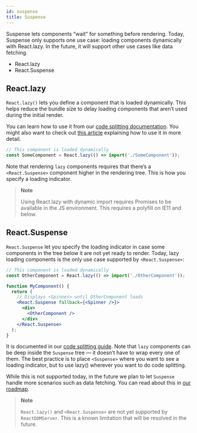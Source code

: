 ```yaml
---
id: suspense
title: Suspense
---
```


Suspense lets components “wait” for something before rendering. Today, Suspense only supports one use case: loading components dynamically with React.lazy. In the future, it will support other use cases like data fetching.

- React.lazy
- React.Suspense

## React.lazy

`React.lazy()` lets you define a component that is loaded dynamically. This helps reduce the bundle size to delay loading components that aren’t used during the initial render.

You can learn how to use it from our [code splitting documentation](https://reactjs.org/docs/code-splitting.html). You might also want to check out [this article](https://medium.com/@pomber/lazy-loading-and-preloading-components-in-react-16-6-804de091c82d) explaining how to use it in more detail.

```jsx
// This component is loaded dynamically
const SomeComponent = React.lazy(() => import('./SomeComponent'));
```

Note that rendering `lazy` components requires that there’s a `<React.Suspense>` component higher in the rendering tree. This is how you specify a loading indicator.

> **Note**
>
> Using React.lazy with dynamic import requires Promises to be available in the JS environment. This requires a polyfill on IE11 and below.

## React.Suspense

`React.Suspense` let you specify the loading indicator in case some components in the tree below it are not yet ready to render. Today, lazy loading components is the only use case supported by `<React.Suspense>`:

```jsx
// This component is loaded dynamically
const OtherComponent = React.lazy(() => import('./OtherComponent'));

function MyComponent() {
  return (
    // Displays <Spinner> until OtherComponent loads
    <React.Suspense fallback={<Spinner />}>
      <div>
        <OtherComponent />
      </div>
    </React.Suspense>
  );
}
```

It is documented in our [code splitting guide](https://reactjs.org/docs/code-splitting.html). Note that `lazy` components can be deep inside the `Suspense` tree — it doesn’t have to wrap every one of them. The best practice is to place `<Suspense>` where you want to see a loading indicator, but to use lazy() wherever you want to do code splitting.

While this is not supported today, in the future we plan to let `Suspense` handle more scenarios such as data fetching. You can read about this in [our roadmap](https://reactjs.org/blog/2018/11/27/react-16-roadmap.html).

> **Note**
>
> `React.lazy()` and `<React.Suspense>` are not yet supported by `ReactDOMServer`. This is a known limitation that will be resolved in the future.
